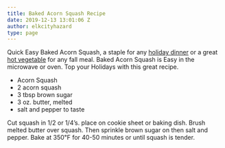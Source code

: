 ```yaml
---
title: Baked Acorn Squash Recipe
date: 2019-12-13 13:01:06 Z
author: elkcityhazard
type: page
---
```


Quick Easy Baked Acorn Squash, a staple for any <a href="/wordpress/recipes-for-special-occasions-and-events/" rel="noopener noreferrer" target="_blank">holiday dinner</a> or a great <a href="/wordpress/hot-vegetables/" rel="noopener noreferrer" target="_blank">hot vegetable</a> for any fall meal. Baked Acorn Squash is Easy in the microwave or oven. Top your Holidays with this great recipe.

  * Acorn Squash
  * 2 acorn squash
  * 3 tbsp brown sugar
  * 3 oz. butter, melted
  * salt and pepper to taste

Cut squash in 1/2 or 1/4&#8217;s. place on cookie sheet or baking dish. Brush melted butter over squash. Then sprinkle brown sugar on then salt and pepper. Bake at 350&#8457; for 40-50 minutes or until squash is tender.